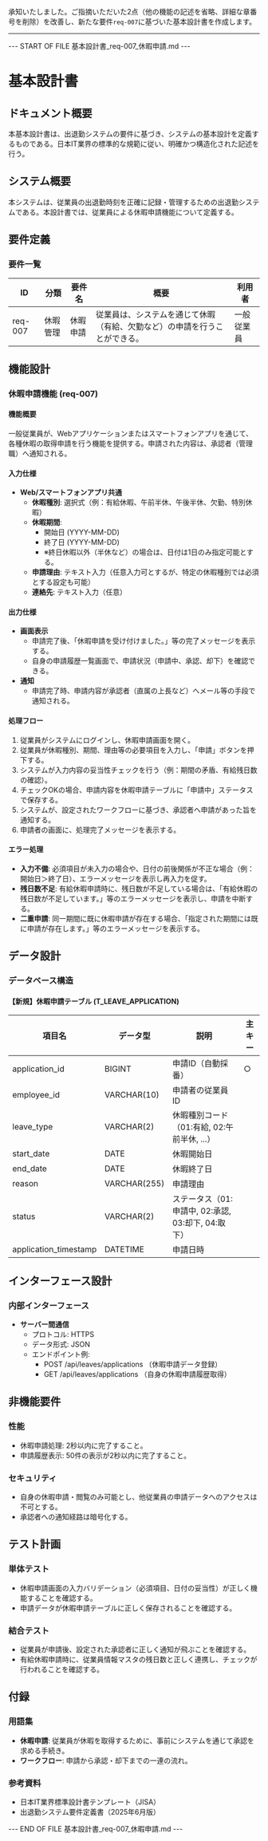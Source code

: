 承知いたしました。ご指摘いただいた2点（他の機能の記述を省略、詳細な章番号を削除）を改善し、新たな要件`req-007`に基づいた基本設計書を作成します。

---
--- START OF FILE 基本設計書_req-007_休暇申請.md ---

# 基本設計書

## ドキュメント概要
本基本設計書は、出退勤システムの要件に基づき、システムの基本設計を定義するものである。日本IT業界の標準的な規範に従い、明確かつ構造化された記述を行う。

## システム概要
本システムは、従業員の出退勤時刻を正確に記録・管理するための出退勤システムである。本設計書では、従業員による休暇申請機能について定義する。

## 要件定義
### 要件一覧
| ID | 分類 | 要件名 | 概要 | 利用者 |
|---|---|---|---|---|
| req-007 | 休暇管理 | 休暇申請 | 従業員は、システムを通じて休暇（有給、欠勤など）の申請を行うことができる。 | 一般従業員 |

## 機能設計
### 休暇申請機能 (req-007)
#### 機能概要
一般従業員が、Webアプリケーションまたはスマートフォンアプリを通じて、各種休暇の取得申請を行う機能を提供する。申請された内容は、承認者（管理職）へ通知される。

#### 入力仕様
- **Web/スマートフォンアプリ共通**
  - **休暇種別**: 選択式（例：有給休暇、午前半休、午後半休、欠勤、特別休暇）
  - **休暇期間**:
    - 開始日 (YYYY-MM-DD)
    - 終了日 (YYYY-MM-DD)
    - ※終日休暇以外（半休など）の場合は、日付は1日のみ指定可能とする。
  - **申請理由**: テキスト入力（任意入力可とするが、特定の休暇種別では必須とする設定も可能）
  - **連絡先**: テキスト入力（任意）

#### 出力仕様
- **画面表示**
  - 申請完了後、「休暇申請を受け付けました。」等の完了メッセージを表示する。
  - 自身の申請履歴一覧画面で、申請状況（申請中、承認、却下）を確認できる。
- **通知**
  - 申請完了時、申請内容が承認者（直属の上長など）へメール等の手段で通知される。

#### 処理フロー
1. 従業員がシステムにログインし、休暇申請画面を開く。
2. 従業員が休暇種別、期間、理由等の必要項目を入力し、「申請」ボタンを押下する。
3. システムが入力内容の妥当性チェックを行う（例：期間の矛盾、有給残日数の確認）。
4. チェックOKの場合、申請内容を休暇申請テーブルに「申請中」ステータスで保存する。
5. システムが、設定されたワークフローに基づき、承認者へ申請があった旨を通知する。
6. 申請者の画面に、処理完了メッセージを表示する。

#### エラー処理
- **入力不備**: 必須項目が未入力の場合や、日付の前後関係が不正な場合（例：開始日＞終了日）、エラーメッセージを表示し再入力を促す。
- **残日数不足**: 有給休暇申請時に、残日数が不足している場合は、「有給休暇の残日数が不足しています。」等のエラーメッセージを表示し、申請を中断する。
- **二重申請**: 同一期間に既に休暇申請が存在する場合、「指定された期間には既に申請が存在します。」等のエラーメッセージを表示する。

## データ設計
### データベース構造
#### 【新規】休暇申請テーブル (T_LEAVE_APPLICATION)
| 項目名 | データ型 | 説明 | 主キー |
|---|---|---|---|
| application_id | BIGINT | 申請ID（自動採番） | ○ |
| employee_id | VARCHAR(10) | 申請者の従業員ID | |
| leave_type | VARCHAR(2) | 休暇種別コード（01:有給, 02:午前半休, ...） | |
| start_date | DATE | 休暇開始日 | |
| end_date | DATE | 休暇終了日 | |
| reason | VARCHAR(255) | 申請理由 | |
| status | VARCHAR(2) | ステータス（01:申請中, 02:承認, 03:却下, 04:取下） | |
| application_timestamp | DATETIME | 申請日時 | |

## インターフェース設計
### 内部インターフェース
- **サーバー間通信**
  - プロトコル: HTTPS
  - データ形式: JSON
  - エンドポイント例:
    - POST /api/leaves/applications （休暇申請データ登録）
    - GET /api/leaves/applications （自身の休暇申請履歴取得）

## 非機能要件
### 性能
- 休暇申請処理: 2秒以内に完了すること。
- 申請履歴表示: 50件の表示が2秒以内に完了すること。

### セキュリティ
- 自身の休暇申請・閲覧のみ可能とし、他従業員の申請データへのアクセスは不可とする。
- 承認者への通知経路は暗号化する。

## テスト計画
### 単体テスト
- 休暇申請画面の入力バリデーション（必須項目、日付の妥当性）が正しく機能することを確認する。
- 申請データが休暇申請テーブルに正しく保存されることを確認する。

### 結合テスト
- 従業員が申請後、設定された承認者に正しく通知が飛ぶことを確認する。
- 有給休暇申請時に、従業員情報マスタの残日数と正しく連携し、チェックが行われることを確認する。

## 付録
### 用語集
- **休暇申請**: 従業員が休暇を取得するために、事前にシステムを通じて承認を求める手続き。
- **ワークフロー**: 申請から承認・却下までの一連の流れ。

### 参考資料
- 日本IT業界標準設計書テンプレート（JISA）
- 出退勤システム要件定義書（2025年6月版）

--- END OF FILE 基本設計書_req-007_休暇申請.md ---
